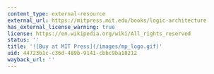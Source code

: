 ```yaml
---
content_type: external-resource
external_url: https://mitpress.mit.edu/books/logic-architecture
has_external_license_warning: true
license: https://en.wikipedia.org/wiki/All_rights_reserved
status: ''
title: '![Buy at MIT Press](/images/mp_logo.gif)'
uid: 44723b1c-c36d-489b-9141-cbbc9ba18212
wayback_url: ''
---
```

